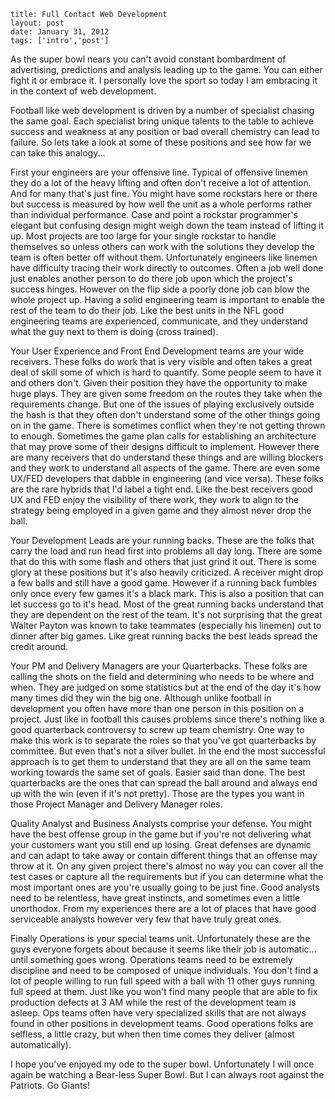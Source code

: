 ```
title: Full Contact Web Development
layout: post
date: January 31, 2012
tags: ['intro','post']
```

As the super bowl nears you can't avoid constant bombardment of advertising, predictions and analysis leading up to the game. You can either fight it or embrace it. I personally love the sport so today I am embracing it in the context of web development.

Football like web development is driven by a number of specialist chasing the same goal. Each specialist bring unique talents to the table to achieve success and weakness at any position or bad overall chemistry can lead to failure. So lets take a look at some of these positions and see how far we can take this analogy...

First your engineers are your offensive line. Typical of offensive linemen they do a lot of the heavy lifting and often don't receive a lot of attention. And for many that's just fine. You might have some rockstars here or there but success is measured by how well the unit as a whole performs rather than individual performance. Case and point a rockstar programmer's elegant but confusing design might weigh down the team instead of lifting it up. Most projects are too large for your single rockstar to handle themselves so unless others can work with the solutions they develop the team is often better off without them. Unfortunately engineers like linemen have difficulty tracing their work directly to outcomes. Often a job well done just enables another person to do there job upon which the project's success hinges. However on the flip side a poorly done job can blow the whole project up. Having a solid engineering team is important to enable the rest of the team to do their job. Like the best units in the NFL good engineering teams are experienced, communicate, and they understand what the guy next to them is doing (cross trained).

Your User Experience and Front End Development teams are your wide receivers. These folks do work that is very visible and often takes a great deal of skill some of which is hard to quantify. Some people seem to have it and others don't. Given their position they have the opportunity to make huge plays. They are given some freedom on the routes they take when the requirements change. But one of the issues of playing exclusively outside the hash is that they often don't understand some of the other things going on in the game. There is sometimes conflict when they're not getting thrown to enough. Sometimes the game plan calls for establishing an architecture that may prove some of their designs difficult to implement. However there are many receivers that do understand these things and are willing blockers and they work to understand all aspects of the game. There are even some UX/FED developers that dabble in engineering (and vice versa). These folks are the rare hybrids that I'd label a tight end. Like the best receivers good UX and FED enjoy the visibility of there work, they work to align to the strategy being employed in a given game and they almost never drop the ball.

Your Development Leads are your running backs. These are the folks that carry the load and run head first into problems all day long. There are some that do this with some flash and others that just grind it out. There is some glory at these positions but it's also heavily criticized. A receiver might drop a few balls and still have a good game. However if a running back fumbles only once every few games it's a black mark. This is also a position that can let success go to it's head. Most of the great running backs understand that they are dependent on the rest of the team. It's not surprising that the great Walter Payton was known to take teammates (especially his linemen) out to dinner after big games. Like great running backs the best leads spread the credit around.

Your PM and Delivery Managers are your Quarterbacks. These folks are calling the shots on the field and determining who needs to be where and when. They are judged on some statistics but at the end of the day it's how many times did they win the big one. Although unlike football in development you often have more than one person in this position on a project. Just like in football this causes problems since there's nothing like a good quarterback controversy to screw up team chemistry. One way to make this work is to separate the roles so that you've got quarterbacks by committee. But even that's not a silver bullet. In the end the most successful approach is to get them to understand that they are all on the same team working towards the same set of goals. Easier said than done. The best quarterbacks are the ones that can spread the ball around and always end up with the win (even if it's not pretty). Those are the types you want in those Project Manager and Delivery Manager roles.

Quality Analyst and Business Analysts comprise your defense. You might have the best offense group in the game but if you're not delivering what your customers want you still end up losing. Great defenses are dynamic and can adapt to take away or contain different things that an offense may throw at it. On any given project there's almost no way you can cover all the test cases or capture all the requirements but if you can determine what the most important ones are you're usually going to be just fine. Good analysts need to be relentless, have great instincts, and sometimes even a little unorthodox. From my experiences there are a lot of places that have good serviceable analysts however very few that have truly great ones.

Finally Operations is your special teams unit. Unfortunately these are the guys everyone forgets about because it seems like their job is automatic... until something goes wrong. Operations teams need to be extremely discipline and need to be composed of unique individuals. You don't find a lot of people willing to run full speed with a ball with 11 other guys running full speed at them. Just like you won't find many people that are able to fix production defects at 3 AM while the rest of the development team is asleep. Ops teams often have very specialized skills that are not always found in other positions in development teams. Good operations folks are selfless, a little crazy, but when then time comes they deliver (almost automatically).

I hope you've enjoyed my ode to the super bowl. Unfortunately I will once again be watching a Bear-less Super Bowl. But I can always root against the Patriots. Go Giants!
